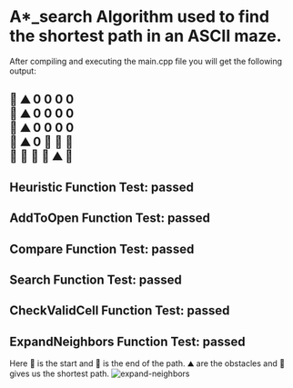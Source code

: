 # A*_search Algorithm used to find the shortest path in an ASCII maze.
After compiling and executing the main.cpp file you will get the following output:

🚦   ⛰️   0   0   0   0   
🚗   ⛰️   0   0   0   0   
🚗   ⛰️   0   0   0   0   
🚗   ⛰️   0   🚗   🚗   🚗   
🚗   🚗   🚗   🚗   ⛰️   🏁   
----------------------------------------------------------
Heuristic Function Test: passed
----------------------------------------------------------
AddToOpen Function Test: passed
----------------------------------------------------------
Compare Function Test: passed
----------------------------------------------------------
Search Function Test: passed
----------------------------------------------------------
CheckValidCell Function Test: passed
----------------------------------------------------------
ExpandNeighbors Function Test: passed
----------------------------------------------------------

Here 🚦 is the start and 🏁  is the end of the path. ⛰️ are the obstacles and 🚗 gives us the shortest path.
![expand-neighbors](https://user-images.githubusercontent.com/92198336/180644588-21d8dac0-0cbc-4a61-aa41-bbd03fe96452.png)

